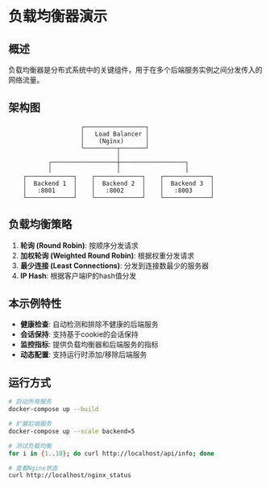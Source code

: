 # 负载均衡器演示

## 概述

负载均衡器是分布式系统中的关键组件，用于在多个后端服务实例之间分发传入的网络流量。

## 架构图

```
                    ┌─────────────────┐
                    │   Load Balancer │
                    │    (Nginx)      │
                    └─────────┬───────┘
                              │
           ┌──────────────────┼──────────────────┐
           │                  │                  │
    ┌─────────────┐    ┌─────────────┐    ┌─────────────┐
    │  Backend 1  │    │  Backend 2  │    │  Backend 3  │
    │   :8001     │    │   :8002     │    │   :8003     │
    └─────────────┘    └─────────────┘    └─────────────┘
```

## 负载均衡策略

1. **轮询 (Round Robin)**: 按顺序分发请求
2. **加权轮询 (Weighted Round Robin)**: 根据权重分发请求
3. **最少连接 (Least Connections)**: 分发到连接数最少的服务器
4. **IP Hash**: 根据客户端IP的hash值分发

## 本示例特性

- **健康检查**: 自动检测和排除不健康的后端服务
- **会话保持**: 支持基于cookie的会话保持
- **监控指标**: 提供负载均衡器和后端服务的指标
- **动态配置**: 支持运行时添加/移除后端服务

## 运行方式

```bash
# 启动所有服务
docker-compose up --build

# 扩展后端服务
docker-compose up --scale backend=5

# 测试负载均衡
for i in {1..10}; do curl http://localhost/api/info; done

# 查看Nginx状态
curl http://localhost/nginx_status
```
